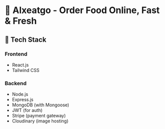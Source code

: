 # 🍔 Alxeatgo - Order Food Online, Fast & Fresh

## 🧰 Tech Stack

### Frontend
- React.js
- Tailwind CSS

### Backend
- Node.js
- Express.js
- MongoDB (with Mongoose)
- JWT (for auth)
- Stripe (payment gateway)
- Cloudinary (image hosting)





